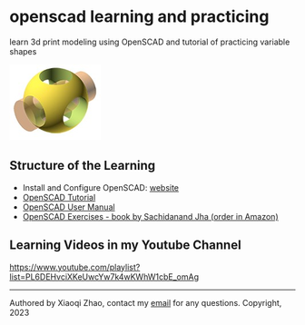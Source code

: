# openscad learning and practicing

learn 3d print modeling using OpenSCAD and tutorial of practicing variable shapes

![logo](img/openscad_logo.jpg)

## Structure of the Learning

- Install and Configure OpenSCAD: [website](https://openscad.org/)
- [OpenSCAD Tutorial](https://en.wikibooks.org/wiki/OpenSCAD_Tutorial)
- [OpenSCAD User Manual](https://en.wikibooks.org/wiki/OpenSCAD_User_Manual#The_OpenSCAD_User_Manual)
- [OpenSCAD Exercises - book by Sachidanand Jha (order in Amazon)](https://www.amazon.com/dp/B07SNG1C2C?tag=paulrandall-20)

## Learning Videos in my Youtube Channel

https://www.youtube.com/playlist?list=PL6DEHvciXKeUwcYw7k4wKWhW1cbE_omAg

---

Authored by Xiaoqi Zhao, contact my [email](mailto:xiaoqizhao@outlook.com) for any questions.
Copyright, 2023